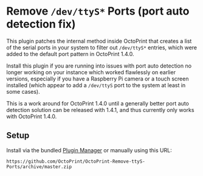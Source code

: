 # Remove `/dev/ttyS*` Ports (port auto detection fix)

This plugin patches the internal method inside OctoPrint that creates a list of the serial ports in your system to
filter out `/dev/ttyS*` entries, which were added to the default port pattern in OctoPrint 1.4.0.

Install this plugin if you are running into issues with port auto detection no longer working on your instance which
worked flawlessly on earlier versions, especially if you have a Raspberry Pi camera or a touch screen installed (which 
appear to add a `/dev/ttyS` port to the system at least in some cases).

This is a work around for OctoPrint 1.4.0 until a generally better port auto detection solution can be released with
1.4.1, and thus currently only works with OctoPrint 1.4.0. 

## Setup

Install via the bundled [Plugin Manager](https://github.com/foosel/OctoPrint/wiki/Plugin:-Plugin-Manager)
or manually using this URL:

    https://github.com/OctoPrint/OctoPrint-Remove-ttyS-Ports/archive/master.zip
